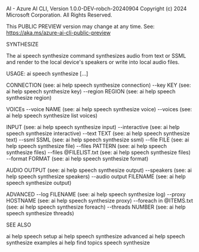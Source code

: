 AI - Azure AI CLI, Version 1.0.0-DEV-robch-20240904
Copyright (c) 2024 Microsoft Corporation. All Rights Reserved.

This PUBLIC PREVIEW version may change at any time.
See: https://aka.ms/azure-ai-cli-public-preview

SYNTHESIZE

  The ai speech synthesize command synthesizes audio from text or SSML
  and render to the local device's speakers or write into local audio files.

USAGE: ai speech synthesize [...]

  CONNECTION                      (see: ai help speech synthesize connection)
    --key KEY                     (see: ai help speech synthesize key)
    --region REGION               (see: ai help speech synthesize region)

  VOICEs
    --voice NAME                  (see: ai help speech synthesize voice)
    --voices                      (see: ai help speech synthesize list voices)

  INPUT                           (see: ai help speech synthesize input)
    --interactive                 (see: ai help speech synthesize interactive)
    --text TEXT                   (see: ai help speech synthesize text)
    --ssml SSML                   (see: ai help speech synthesize ssml)
    --file FILE                   (see: ai help speech synthesize file)
    --files PATTERN               (see: ai help speech synthesize files)
    --files @FILELIST.txt         (see: ai help speech synthesize files)
    --format FORMAT               (see: ai help speech synthesize format)

  AUDIO OUTPUT                    (see: ai help speech synthesize output)
    --speakers                    (see: ai help speech synthesize speakers)
    --audio output FILENAME       (see: ai help speech synthesize output)

  ADVANCED
    --log FILENAME                (see: ai help speech synthesize log)
    --proxy HOSTNAME              (see: ai help speech synthesize proxy)
    --foreach in @ITEMS.txt       (see: ai help speech synthesize foreach)
    --threads NUMBER              (see: ai help speech synthesize threads)

SEE ALSO

  ai help speech setup
  ai help speech synthesize advanced
  ai help speech synthesize examples
  ai help find topics speech synthesize

